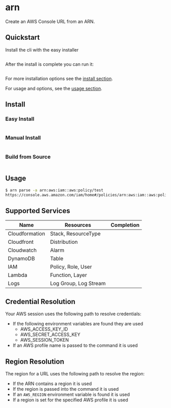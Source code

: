 # arn

Create an AWS Console URL from an ARN.

## Quickstart

Install the cli with the easy installer

```bash

```

After the install is complete you can run it:

```bash

```

For more installation options see the [install section](#install).

For usage and options, see the [usage section](#usage).

## Install

### Easy Install

```bash

```

### Manual Install

```bash

```

### Build from Source

```bash

```

## Usage

```bash
$ arn parse -a arn:aws:iam::aws:policy/test
https://console.aws.amazon.com/iam/home#/policies/arn:aws:iam::aws:policy/test$jsonEditor
```

## Supported Services

|Name|Resources|Completion|
|----|---------|----------|
|Cloudformation|Stack, ResourceType||
|Cloudfront|Distribution||
|Cloudwatch|Alarm||
|DynamoDB|Table||
|IAM|Policy, Role, User||
|Lambda|Function, Layer||
|Logs|Log Group, Log Stream||

## Credential Resolution

Your AWS session uses the following path to resolve credentials:

- If the following environment variables are found they are used
  - AWS_ACCESS_KEY_ID
  - AWS_SECRET_ACCESS_KEY
  - AWS_SESSION_TOKEN
- If an AWS profile name is passed to the command it is used

## Region Resolution

The region for a URL uses the following path to resolve the region:

- If the ARN contains a region it is used
- If the region is passed into the command it is used
- If an `AWS_REGION` environment variable is found it is used
- If a region is set for the specified AWS profile it is used

